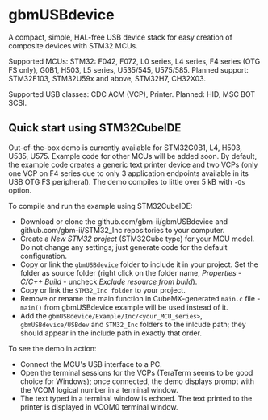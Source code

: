 
# gbmUSBdevice

A compact, simple, HAL-free USB device stack for easy creation of composite devices with STM32 MCUs.

Supported MCUs: STM32: F042, F072, L0 series, L4 series, F4 series (OTG FS only), G0B1, H503, L5 series, U535/545, U575/585.
Planned support: STM32F103, STM32U59x and above, STM32H7, CH32X03.

Supported USB classes: CDC ACM (VCP), Printer.
Planned: HID, MSC BOT SCSI.

## Quick start using STM32CubeIDE

Out-of-the-box demo is currently available for STM32G0B1, L4, H503, U535, U575. Example code for other MCUs will be added soon.
By default, the example code creates a generic text printer device and two VCPs (only one VCP on F4 series due to only 3 application endpoints available in its USB OTG FS peripheral).
The demo compiles to little over 5 kB with `-Os` option.

To compile and run the example using STM32CubeIDE:

- Download or clone the github.com/gbm-ii/gbmUSBdevice and github.com/gbm-ii/STM32_Inc repositories to your computer.
- Create a *New STM32 project* (STM32Cube type) for your MCU model. Do not change any settings; just generate code for the default configuration.
- Copy or link the `gbmUSBdevice` folder to include it in your project. Set the folder as source folder
 (right click on the folder name, *Properties - C/C++ Build* - uncheck *Exclude resource from build*).
- Copy or link the `STM32_Inc folder` to your project.
- Remove or rename the main function in CubeMX-generated `main.c` file - `main()` from gbmUSBdevice example will be used instead of it.
- Add the `gbmUSBdevice/Example/Inc/<your_MCU_series>`, `gbmUSBdevice/USBdev` and `STM32_Inc` folders to the inlcude path; they should appear in the include path in exactly that order.

To see the demo in action:

- Connect the MCU's USB interface to a PC.
- Open the terminal sessions for the VCPs (TeraTerm seems to be good choice for Windows); once connected, the demo displays prompt with the VCOM logical number in a terminal window.
- The text typed in a terminal window is echoed. The text printed to the printer is displayed in VCOM0 terminal window.
